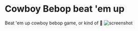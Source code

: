 # Cowboy Bebop beat 'em up

Beat 'em up cowboy bebop game, or kind of 🤣
![screenshot](https://github.com/lucasdellatorre/godot-game/assets/70493217/c75f858c-6cb8-4a7e-bcbd-0b2b53e8fbac)
